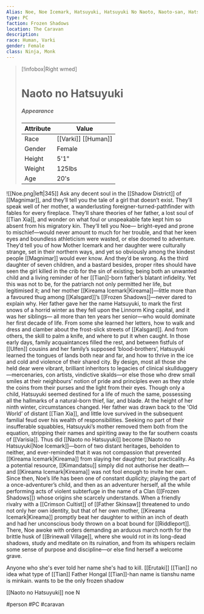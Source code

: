```yaml
---
Alias: Noe, Noe Icemark, Hatsuyuki, Hatsuyuki No Naoto, Naoto-san, Hatsu-chan, Hatsu 
type: PC 
faction: Frozen Shadows 
location: The Caravan 
description:  
race: Human, Varki 
gender: Female
class: Ninja, Monk 
---
```


> [!infobox|Right wmed]
> # Naoto no Hatsuyuki
> ##### Appearance
> | Attribute |  Value
> | ---- | ---- |
> | Race | [[Varki]] [[Human]] |
> | Gender | Female |
> | Height | 5'1" |
> | Weight | 125lbs |
> | Age | 20's |




![[Noe.png|left|345]] 
Ask any decent soul in the [[Shadow District]] of [[Magnimar]], and they’ll tell you the tale of a girl that doesn’t exist. They’ll speak well of her mother, a wanderlusting foreigner-turned-pathfinder with fables for every fireplace. They’ll share theories of her father, a lost soul of [[Tian Xia]], and wonder on what foul or unspeakable fate kept him so absent from his migratory kin. They’ll tell you Noe— bright-eyed and prone to mischief—would never amount to much for her trouble, and that her keen eyes and boundless athleticism were wasted, or else doomed to adventure. They’d tell you of how Mother Icemark and her daughter were culturally strange, set in their northern ways, and yet so obviously among the kindest people [[Magnimar]] would ever know. And they’d be wrong. As the third daughter of seven children, and a bastard besides, proper rites should have seen the girl killed in the crib for the sin of existing; being both an unwanted child and a living reminder of her [[Tian]]-born father’s blatant infidelity. Yet this was not to be, for the patriarch not only permitted her life, but legitimised it; and her mother [[Kireama Icemark|Kireama]]—little more than a favoured thug among [[Kalsgard]]’s [[Frozen Shadows]]—never dared to explain why. Her father gave her the name Hatsuyuki, to mark the first snows of a horrid winter as they fell upon the Linnorm King capital, and it was her siblings— all more than ten years her senior—who would dominate her first decade of life. From some she learned her letters, how to walk and dress and clamber about the frost-slick streets of [[Kalsgard]]. And from others, the skill to palm a knife, and where to put it when caught. In those early days, family acquaintances filled the rest, and between fistfuls of [[Ulfen]] cousins and her family’s supposed ‘blood-brothers’, Hatsuyuki learned the tongues of lands both near and far, and how to thrive in the ice and cold and violence of their shared city.
By design, most all those she held dear were vibrant, brilliant inheritors to legacies of clinical skullduggery—mercenaries, con artists, vindictive skalds—or else those who drew small smiles at their neighbours’ notion of pride and principles even as they stole the coins from their purses and the light from their eyes. Though only a child, Hatsuyuki seemed destined for a life of much the same, possessing all the hallmarks of a natural-born thief, liar, and blade. At the height of her ninth winter, circumstances changed. Her father was drawn back to the 'Old World’ of distant [[Tian Xia]], and little love survived in the subsequent familial feud over his wealth of responsibilities. Seeking no part of their insufferable squabbles, Hatsuyuki’s mother removed them both from the equation, stripping their names and spiriting away to the far southern coasts of [[Varisia]]. Thus did [[Naoto no Hatsuyuki]] become [[Naoto no Hatsuyuki|Noe Icemark]]—born of two distant heritages, beholden to neither, and ever-reminded that it was not compassion that prevented [[Kireama Icemark|Kireama]] from slaying her daughter; but practicality. As a potential resource, [[Kimandatsu]] simply did not authorise her death—and [[Kireama Icemark|Kireama]] was not fool enough to invite her own. Since then, Noe’s life has been one of constant duplicity; playing the part of a once-adventurer’s child, and then as an adventurer herself, all the while performing acts of violent subterfuge in the name of a Clan ([[Frozen Shadows]]) whose origins she scarcely understands. When a friendly rivalry with a [[Crimson Cultist]] of [[Father Skinsaw]] threatened to undo not only her own identity, but that of her own mother, [[Kireama Icemark|Kireama]] promptly beat her daughter to within an inch of death and had her unconscious body thrown on a boat bound for [[Riddleport]]. There, Noe awoke with orders demanding an arduous march north for the brittle husk of [[Brinewall Village]], where she would rot in its long-dead shadows, study and meditate on its ruination, and from its whispers reclaim some sense of purpose and discipline—or else find herself a welcome grave.

Anyone who she's ever told her name she's had to kill.
[[Erutaki]] [[Tian]] no idea what type of [[Tian]]
Father Hongal [[Tian]]-han
name is tianshu
name is minkain.
wants to be the only frozen shadow

[[Naoto no Hatsuyuki]]
noe
N


#person #PC #caravan 